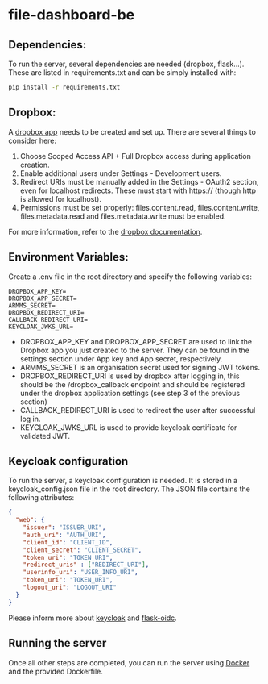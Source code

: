 # file-dashboard-be

## Dependencies:
To run the server, several dependencies are needed (dropbox, flask...). These are listed in requirements.txt and can be simply installed with:
```bash
pip install -r requirements.txt
```

## Dropbox:
A [dropbox app](https://www.dropbox.com/developers) needs to be created and set up. There are several things to consider here:
1. Choose Scoped Access API + Full Dropbox access during application creation.
2. Enable additional users under Settings - Development users.
3. Redirect URIs must be manually added in the Settings - OAuth2 section, even for localhost redirects. These must start with https:// (though http is allowed for localhost).
4. Permissions must be set properly: files.content.read, files.content.write, files.metadata.read and files.metadata.write must be enabled.

For more information, refer to the [dropbox documentation](https://developers.dropbox.com/oauth-guide).

## Environment Variables:
Create a .env file in the root directory and specify the following variables:
```
DROPBOX_APP_KEY=
DROPBOX_APP_SECRET=
ARMMS_SECRET=
DROPBOX_REDIRECT_URI=
CALLBACK_REDIRECT_URI=
KEYCLOAK_JWKS_URL=
```
- DROPBOX_APP_KEY and DROPBOX_APP_SECRET are used to link the Dropbox app you just created to the server. They can be found in the settings section under App key and App secret, respectively.
- ARMMS_SECRET is an organisation secret used for signing JWT tokens.
- DROPBOX_REDIRECT_URI is used by dropbox after logging in, this should be the /dropbox_callback endpoint and should be registered under the dropbox application settings (see step 3 of the previous section)
- CALLBACK_REDIRECT_URI is used to redirect the user after successful log in.
- KEYCLOAK_JWKS_URL is used to provide keycloak certificate for validated JWT.

## Keycloak configuration
To run the server, a keycloak configuration is needed. It is stored in a keycloak_config.json file in the root directory.
The JSON file contains the following attributes:
```json
{
  "web": {
    "issuer": "ISSUER_URI",
    "auth_uri": "AUTH_URI",
    "client_id": "CLIENT_ID",
    "client_secret": "CLIENT_SECRET",
    "token_uri": "TOKEN_URI",
    "redirect_uris" : ["REDIRECT_URI"],
    "userinfo_uri": "USER_INFO_URI",
    "token_uri": "TOKEN_URI",
    "logout_uri": "LOGOUT_URI"
  }
}
```
Please inform more about [keycloak](https://www.keycloak.org) and [flask-oidc](https://flask-oidc.readthedocs.io/en/latest).

## Running the server
Once all other steps are completed, you can run the server using [Docker](https://www.docker.com/) and the provided Dockerfile.